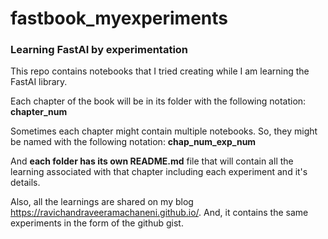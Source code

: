 # fastbook_myexperiments
<h3>Learning FastAI by experimentation</h3>

This repo contains notebooks that I tried creating while I am learning the FastAI library. 

Each chapter of the book will be in its folder with the following notation:
<strong>chapter_num</strong>

Sometimes each chapter might contain multiple notebooks. So, they might be named with the following notation:
<strong>chap_num_exp_num</strong>

And <b>each folder has its own README.md</b> file that will contain all the learning associated with that chapter including each experiment and it's details.

Also, all the learnings are shared on my blog <a target="_blank" href="https://ravichandraveeramachaneni.github.io/">https://ravichandraveeramachaneni.github.io/</a>. And, it contains the same experiments in the form of the github gist.
